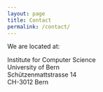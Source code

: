 ```yaml
---
layout: page
title: Contact
permalink: /contact/
---
```


We are located at:

Institute for Computer Science <br/>
University of Bern <br/>
Schützenmattstrasse 14 <br/>
CH-3012 Bern <br/>

